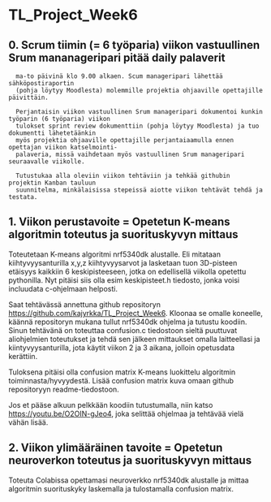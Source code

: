 # TL_Project_Week6

## 0. Scrum tiimin (= 6 työparia) viikon vastuullinen Srum mananageripari pitää daily palaverit
	  ma-to päivinä klo 9.00 alkaen. Scum manageripari lähettää sähköpostiraportin 
	  (pohja löytyy Moodlesta) molemmille projektia ohjaaville opettajille päivittäin.
	  
	  Perjantaisin viikon vastuullinen Srum manageripari dokumentoi kunkin työparin (6 työparia) viikon
	  tulokset sprint review dokumenttiin (pohja löytyy Moodlesta) ja tuo dokumentti lähetetäänkin
	  myös projektia ohjaaville opettajille perjantaiaamulla ennen opettajan viikon katselmointi-
	  palaveria, missä vaihdetaan myös vastuullinen Srum manageripari seuraavalle viikolle.
	  
	  Tutustukaa alla oleviin viikon tehtäviin ja tehkää githubin projektin Kanban tauluun 
	  suunnitelma, minkälaisissa stepeissä aiotte viikon tehtävät tehdä ja testata. 

## 1. Viikon perustavoite = Opetetun K-means algoritmin toteutus ja suorituskyvyn mittaus

Toteutetaan K-means algoritmi nrf5340dk alustalle. Eli mitataan kiihtyvyysanturilla x,y,z
kiihtyvyysarvot ja lasketaan tuon 3D-pisteen etäisyys kaikkiin 6 keskipisteeseen, jotka
on edellisellä viikolla opetettu pythonilla. Nyt pitäisi siis olla esim keskipisteet.h
tiedosto, jonka voisi incluudata c-ohjelmaan helposti.

Saat tehtävässä annettuna github repositoryn https://github.com/kajyrkka/TL_Project_Week6. 
Kloonaa se omalle koneelle, käännä repositoryn mukana tullut nrf5340dk ohjelma ja tutustu
koodiin. Sinun tehtävänä on toteuttaa confusion.c tiedostoon sieltä puuttuvat aliohjelmien
toteutukset ja tehdä sen jälkeen mittaukset omalla laitteellasi ja kiintyvyysanturilla,
jota käytit viikon 2 ja 3 aikana, jolloin opetusdata kerättiin. 

Tuloksena pitäisi olla confusion matrix K-means luokittelu algoritmin toiminnasta/hyvyydestä.
Lisää confusion matrix kuva omaan github repositoryyn readme-tiedostoon.

Jos et pääse alkuun pelkkään koodiin tutustumalla, niin katso https://youtu.be/O2OIN-gJeo4,
joka selittää ohjelmaa ja tehtävää vielä vähän lisää. 


## 2. Viikon ylimääräinen tavoite = Opetetun neuroverkon toteutus ja suorituskyvyn mittaus

Toteuta Colabissa opettamasi neuroverkko nrf5340dk alustalle ja mittaa algoritmin suorituskyky
laskemalla ja tulostamalla confusion matrix.


